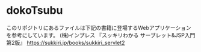 # dokoTsubu

このリポジトリにあるファイルは下記の書籍に登場するWebアプリケーションを参考にしています。
(株)インプレス 『スッキリわかる サーブレット&JSP入門 第2版』
https://sukkiri.jp/books/sukkiri_servlet2
